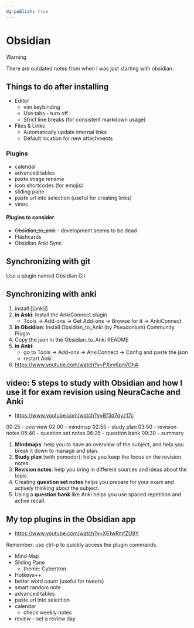 ```yaml
---
dg-publish: true
---
```

# Obsidian
> [!warning]
> There are outdated notes from when I was just starting with obsidian.


## Things to do after installing

- Editor
    - vim keybinding
    - Use tabs - turn off
    - Strict line breaks (for consistent markdown usage)
- Files & Links
    - Automatically update internal links
    - Default location for new attachments


### Plugins

- calendar
- advanced tables
- paste image rename
- icon shortcodes (for emojis)
- sliding pane
- paste url into selection (useful for creating links)
- vimrc

#### Plugins to consider
- ~~Obsidian_to_anki~~ - development seems to be dead
- Flashcards
- Obsidian Anki Sync



## Synchronizing with git

Use a plugin named Obsidian Git

## Synchronizing with anki

1. install [[anki]]
2. **in Anki**: Install the AnkiConnect plugin
    - Tools -> Add-ons -> Get Add-ons -> Browse for it -> AnkiConnect
3. **in Obsidian**: Install Obsidian_to_Anki (by Pseudonium) Community Plugin
4. Copy the json in the Obsidian_to_Anki README
5. **in Anki**:
    - go to Tools -> Add-ons -> AnkiConnect -> Config and paste the json
    - restart Anki
6. <https://www.youtube.com/watch?v=PXyv6pnVGhA>


## video: 5 steps to study with Obsidian and how I use it for exam revision using NeuraCache and Anki 

- <https://www.youtube.com/watch?v=Bf3d7qyz17c>

00:25 - overview
02:00 - mindmap
02:55 - study plan
03:50 - revision notes
05:40 - question set notes
06:25 - question bank
09:30 - summary

1. **Mindmaps**: help you to have an overview of the subject, and help you break it down to manage and plan.
2. **Study plan** (with pomodor): helps you keep the focus on the revision notes.
3. **Revision notes**: help you bring in different sources and ideas about the topic.
4. Creating **question set notes** helps you prepare for your exam and actively thinking about the subject.
5. Using a **question bank** like Anki helps you use spaced repetition and active recall.

## My top plugins in the Obsidian app

- <https://www.youtube.com/watch?v=X61wRmfZU8Y>

Remember: use ctrl-p to quickly access the plugin commands.

- Mind Map
- Sliding Pane
    - theme: Cybertron
- Hotkeys++
- better word count (useful for tweets)
- smart random note
- advanced tables
- paste url into selection
- calendar
    - check weekly notes
- review - set a review day

